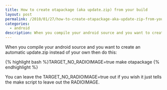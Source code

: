 ```yaml
---
title: How to create otapackage (aka update.zip) from your build
layout: post
permalink: /2010/01/27/how-to-create-otapackage-aka-update-zip-from-your-build/
categories:
  - android
description: When you compile your android source and you want to create an automatic update.zip instead of your own then do this 
---
```

When you compile your android source and you want to create an automatic update.zip instead of your own then do this: 

{% highlight bash %}TARGET_NO_RADIOIMAGE=true make otapackage
{% endhighlight %}

You can leave the TARGET_NO_RADIOIMAGE=true out if you wish it just tells the make script to leave out the RADIOIMAGE.